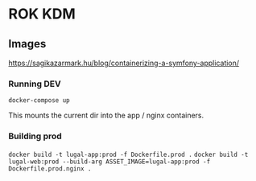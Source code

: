 # ROK KDM

## Images

https://sagikazarmark.hu/blog/containerizing-a-symfony-application/

### Running DEV
`docker-compose up`

This mounts the current dir into the app / nginx containers.

### Building prod
`docker build -t lugal-app:prod -f Dockerfile.prod .`
`docker build -t lugal-web:prod --build-arg ASSET_IMAGE=lugal-app:prod -f Dockerfile.prod.nginx .`